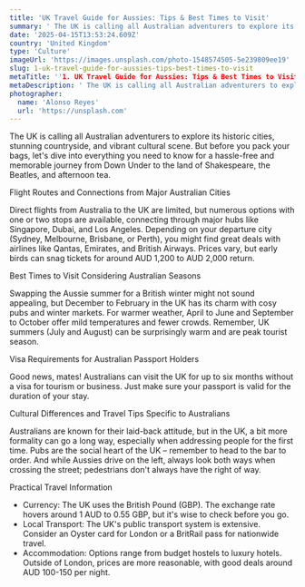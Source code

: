 ```yaml
---
title: 'UK Travel Guide for Aussies: Tips & Best Times to Visit'
summary: ' The UK is calling all Australian adventurers to explore its historic cities, stunning countryside, and vibrant cultural scene. But before you pack yo...'
date: '2025-04-15T13:53:24.609Z'
country: 'United Kingdom'
type: 'Culture'
imageUrl: 'https://images.unsplash.com/photo-1548574505-5e239809ee19'
slug: 1-uk-travel-guide-for-aussies-tips-best-times-to-visit
metaTitle: ''1. UK Travel Guide for Aussies: Tips & Best Times to Visit''
metaDescription: ' The UK is calling all Australian adventurers to explore its historic cities, stunning countryside, and vibrant cultural scene. But before you pack yo...'
photographer:
  name: 'Alonso Reyes'
  url: 'https://unsplash.com'
---
```


The UK is calling all Australian adventurers to explore its historic cities, stunning countryside, and vibrant cultural scene. But before you pack your bags, let's dive into everything you need to know for a hassle-free and memorable journey from Down Under to the land of Shakespeare, the Beatles, and afternoon tea.

Flight Routes and Connections from Major Australian Cities

Direct flights from Australia to the UK are limited, but numerous options with one or two stops are available, connecting through major hubs like Singapore, Dubai, and Los Angeles. Depending on your departure city (Sydney, Melbourne, Brisbane, or Perth), you might find great deals with airlines like Qantas, Emirates, and British Airways. Prices vary, but early birds can snag tickets for around AUD 1,200 to AUD 2,000 return.

Best Times to Visit Considering Australian Seasons

Swapping the Aussie summer for a British winter might not sound appealing, but December to February in the UK has its charm with cosy pubs and winter markets. For warmer weather, April to June and September to October offer mild temperatures and fewer crowds. Remember, UK summers (July and August) can be surprisingly warm and are peak tourist season.

Visa Requirements for Australian Passport Holders

Good news, mates! Australians can visit the UK for up to six months without a visa for tourism or business. Just make sure your passport is valid for the duration of your stay.

Cultural Differences and Travel Tips Specific to Australians

Australians are known for their laid-back attitude, but in the UK, a bit more formality can go a long way, especially when addressing people for the first time. Pubs are the social heart of the UK – remember to head to the bar to order. And while Aussies drive on the left, always look both ways when crossing the street; pedestrians don't always have the right of way.

Practical Travel Information

- Currency: The UK uses the British Pound (GBP). The exchange rate hovers around 1 AUD to 0.55 GBP, but it's wise to check before you go.
- Local Transport: The UK's public transport system is extensive. Consider an Oyster card for London or a BritRail pass for nationwide travel.
- Accommodation: Options range from budget hostels to luxury hotels. Outside of London, prices are more reasonable, with good deals around AUD 100-150 per night.